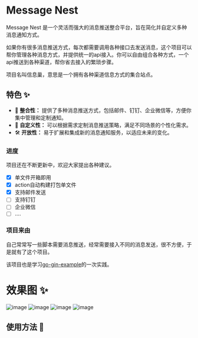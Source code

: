 # Message Nest

Message Nest 是一个灵活而强大的消息推送整合平台，旨在简化并自定义多种消息通知方式。

如果你有很多消息推送方式，每次都需要调用各种接口去发送消息，这个项目可以帮你管理各种消息方式，并提供统一的api接入。你可以自由组合各种方式，一个api推送到各种渠道，帮你省去接入的繁琐步骤。

项目名叫信息巢，意思是一个拥有各种渠道信息方式的集合站点。


## 特色 ✨

- 🔄 **整合性：** 提供了多种消息推送方式，包括邮件、钉钉、企业微信等，方便你集中管理和定制通知。
- 🎨 **自定义性：** 可以根据需求定制消息推送策略，满足不同场景的个性化需求。
- 🛠 **开放性：** 易于扩展和集成新的消息通知服务，以适应未来的变化。


### 进度
项目还在不断更新中，欢迎大家提出各种建议。

- [x] 单文件开箱即用
- [x] action自动构建打包单文件
- [x] 支持邮件发送
- [ ] 支持钉钉
- [ ] 企业微信
- [ ] ....

### 项目来由
自己常常写一些脚本需要消息推送，经常需要接入不同的消息发送，很不方便，于是就有了这个项目。

该项目也是学习[go-gin-example](https://github.com/eddycjy/go-gin-example)的一次实践。

# 效果图 ✨
![image](https://github.com/EngiGu/Message-Nest/assets/24751376/51bfae66-2671-418d-8af6-fdab53b3a763)
![image](https://github.com/EngiGu/Message-Nest/assets/24751376/f71a2e65-4fbb-4937-aaf7-7841a5b6b2a8)
![image](https://github.com/EngiGu/Message-Nest/assets/24751376/18558e0f-8fcd-40e9-aace-e642260fe229)
![image](https://github.com/EngiGu/Message-Nest/assets/24751376/aef58d51-7806-43a8-b98c-1f89cd075a38)


## 使用方法 🚀

